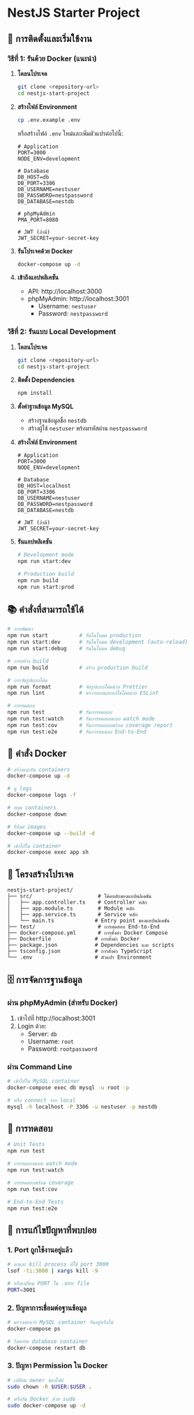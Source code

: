 # NestJS Starter Project

## 🚀 การติดตั้งและเริ่มใช้งาน

### วิธีที่ 1: รันด้วย Docker (แนะนำ)

1. **โคลนโปรเจค**
   ```bash
   git clone <repository-url>
   cd nestjs-start-project
   ```

2. **สร้างไฟล์ Environment**
   ```bash
   cp .env.example .env
   ```
   
   หรือสร้างไฟล์ `.env` ใหม่และเพิ่มตัวแปรต่อไปนี้:
   ```env
   # Application
   PORT=3000
   NODE_ENV=development
   
   # Database
   DB_HOST=db
   DB_PORT=3306
   DB_USERNAME=nestuser
   DB_PASSWORD=nestpassword
   DB_DATABASE=nestdb
   
   # phpMyAdmin
   PMA_PORT=8080
   
   # JWT (ถ้ามี)
   JWT_SECRET=your-secret-key
   ```

3. **รันโปรเจคด้วย Docker**
   ```bash
   docker-compose up -d
   ```

4. **เข้าถึงแอปพลิเคชัน**
   - API: http://localhost:3000
   - phpMyAdmin: http://localhost:3001
     - Username: `nestuser`
     - Password: `nestpassword`

### วิธีที่ 2: รันแบบ Local Development

1. **โคลนโปรเจค**
   ```bash
   git clone <repository-url>
   cd nestjs-start-project
   ```

2. **ติดตั้ง Dependencies**
   ```bash
   npm install
   ```

3. **ตั้งค่าฐานข้อมูล MySQL**
   - สร้างฐานข้อมูลชื่อ `nestdb`
   - สร้างผู้ใช้ `nestuser` พร้อมรหัสผ่าน `nestpassword`

4. **สร้างไฟล์ Environment**
   ```env
   # Application
   PORT=3000
   NODE_ENV=development
   
   # Database
   DB_HOST=localhost
   DB_PORT=3306
   DB_USERNAME=nestuser
   DB_PASSWORD=nestpassword
   DB_DATABASE=nestdb
   
   # JWT (ถ้ามี)
   JWT_SECRET=your-secret-key
   ```

5. **รันแอปพลิเคชัน**
   ```bash
   # Development mode
   npm run start:dev
   
   # Production build
   npm run build
   npm run start:prod
   ```

## 📚 คำสั่งที่สามารถใช้ได้

```bash
# การพัฒนา
npm run start          # รันในโหมด production
npm run start:dev      # รันในโหมด development (auto-reload)
npm run start:debug    # รันในโหมด debug

# การสร้าง build
npm run build          # สร้าง production build

# การจัดรูปแบบโค้ด
npm run format         # จัดรูปแบบโค้ดด้วย Prettier
npm run lint           # ตรวจสอบและแก้ไขโค้ดด้วย ESLint

# การทดสอบ
npm run test           # รันการทดสอบ
npm run test:watch     # รันการทดสอบแบบ watch mode
npm run test:cov       # รันการทดสอบพร้อม coverage report
npm run test:e2e       # รันการทดสอบ End-to-End
```

## 🐳 คำสั่ง Docker

```bash
# สร้างและรัน containers
docker-compose up -d

# ดู logs
docker-compose logs -f

# หยุด containers
docker-compose down

# รีบิลด์ images
docker-compose up --build -d

# เข้าไปใน container
docker-compose exec app sh
```

## 📁 โครงสร้างโปรเจค

```
nestjs-start-project/
├── src/                     # โค้ดหลักของแอปพลิเคชัน
│   ├── app.controller.ts    # Controller หลัก
│   ├── app.module.ts        # Module หลัก
│   ├── app.service.ts       # Service หลัก
│   └── main.ts             # Entry point ของแอปพลิเคชัน
├── test/                    # การทดสอบ End-to-End
├── docker-compose.yml       # การตั้งค่า Docker Compose
├── Dockerfile              # การตั้งค่า Docker
├── package.json            # Dependencies และ scripts
├── tsconfig.json           # การตั้งค่า TypeScript
└── .env                    # ตัวแปร Environment
```

## 🗄️ การจัดการฐานข้อมูล

### ผ่าน phpMyAdmin (สำหรับ Docker)
1. เข้าไปที่ http://localhost:3001
2. Login ด้วย:
   - Server: `db`
   - Username: `root`
   - Password: `rootpassword`

### ผ่าน Command Line
```bash
# เข้าไปใน MySQL container
docker-compose exec db mysql -u root -p

# หรือ connect จาก local
mysql -h localhost -P 3306 -u nestuser -p nestdb
```

## 🧪 การทดสอบ

```bash
# Unit Tests
npm run test

# การทดสอบแบบ watch mode
npm run test:watch

# การทดสอบพร้อม coverage
npm run test:cov

# End-to-End Tests
npm run test:e2e
```

## 🔧 การแก้ไขปัญหาที่พบบ่อย

### 1. Port ถูกใช้งานอยู่แล้ว
```bash
# หาและ kill process ที่ใช้ port 3000
lsof -ti:3000 | xargs kill -9

# หรือเปลี่ยน PORT ใน .env file
PORT=3001
```

### 2. ปัญหาการเชื่อมต่อฐานข้อมูล
```bash
# ตรวจสอบว่า MySQL container รันอยู่หรือไม่
docker-compose ps

# รีสตาร์ท database container
docker-compose restart db
```

### 3. ปัญหา Permission ใน Docker
```bash
# เปลี่ยน owner ของไฟล์
sudo chown -R $USER:$USER .

# หรือรัน Docker ด้วย sudo
sudo docker-compose up -d
```

